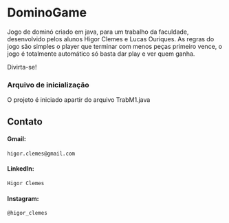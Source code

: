 # DominoGame
Jogo de dominó criado em java, para um trabalho da faculdade, desenvolvido pelos alunos Higor Clemes e Lucas Ouriques.
As regras do jogo são simples o player que terminar com menos peças primeiro vence, o jogo é totalmente automático só basta dar play e ver quem ganha.

Divirta-se!

### Arquivo de inicialização
O projeto é iniciado apartir do arquivo TrabM1.java

## Contato
#### Gmail:
    higor.clemes@gmail.com
#### LinkedIn:
    Higor Clemes
#### Instagram:
    @higor_clemes
